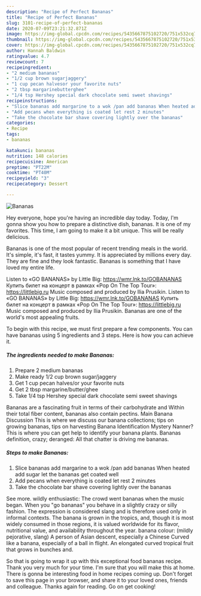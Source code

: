 ```yaml
---
description: "Recipe of Perfect Bananas"
title: "Recipe of Perfect Bananas"
slug: 3101-recipe-of-perfect-bananas
date: 2020-07-09T23:21:32.871Z
image: https://img-global.cpcdn.com/recipes/5435667875102720/751x532cq70/bananas-recipe-main-photo.jpg
thumbnail: https://img-global.cpcdn.com/recipes/5435667875102720/751x532cq70/bananas-recipe-main-photo.jpg
cover: https://img-global.cpcdn.com/recipes/5435667875102720/751x532cq70/bananas-recipe-main-photo.jpg
author: Hannah Baldwin
ratingvalue: 4.7
reviewcount: 7
recipeingredient:
- "2 medium bananas"
- "1/2 cup brown sugarjaggery"
- "1 cup pecan halvesor your favorite nuts"
- "2 tbsp margarinebutterghee"
- "1/4 tsp Hershey special dark chocolate semi sweet shavings"
recipeinstructions:
- "Slice bananas add margarine to a wok /pan add bananas When heated add sugar let the bananas get coated well"
- "Add pecans when everything is coated let rest 2 minutes"
- "Take the chocolate bar shave covering lightly over the bananas"
categories:
- Recipe
tags:
- bananas

katakunci: bananas 
nutrition: 148 calories
recipecuisine: American
preptime: "PT22M"
cooktime: "PT40M"
recipeyield: "3"
recipecategory: Dessert

---
```



![Bananas](https://img-global.cpcdn.com/recipes/5435667875102720/751x532cq70/bananas-recipe-main-photo.jpg)

Hey everyone, hope you're having an incredible day today. Today, I'm gonna show you how to prepare a distinctive dish, bananas. It is one of my favorites. This time, I am going to make it a bit unique. This will be really delicious.

Bananas is one of the most popular of recent trending meals in the world. It's simple, it's fast, it tastes yummy. It is appreciated by millions every day. They are fine and they look fantastic. Bananas is something that I have loved my entire life.

Listen to «GO BANANAS» by Little Big: https://wmr.lnk.to/GOBANANAS Купить билет на концерт в рамках «Pop On The Top Tour»: https://littlebig.ru Мusic composed and produced by Ilia Prusikin. Listen to «GO BANANAS» by Little Big: https://wmr.lnk.to/GOBANANAS Купить билет на концерт в рамках «Pop On The Top Tour»: https://littlebig.ru Мusic composed and produced by Ilia Prusikin. Bananas are one of the world&#39;s most appealing fruits.


To begin with this recipe, we must first prepare a few components. You can have bananas using 5 ingredients and 3 steps. Here is how you can achieve it.

<!--inarticleads1-->

##### The ingredients needed to make Bananas:

1. Prepare 2 medium bananas
1. Make ready 1/2 cup brown sugar/jaggery
1. Get 1 cup pecan halves/or your favorite nuts
1. Get 2 tbsp margarine/butter/ghee
1. Take 1/4 tsp Hershey special dark chocolate semi sweet shavings


Bananas are a fascinating fruit in terms of their carbohydrate and Within their total fiber content, bananas also contain pectins. Main Banana Discussion This is where we discuss our banana collections; tips on growing bananas, tips on harvesting Banana Identification Mystery Nanner? This is where you can get help to identify your banana plants. Bananas definition, crazy; deranged: All that chatter is driving me bananas. 

<!--inarticleads2-->

##### Steps to make Bananas:

1. Slice bananas add margarine to a wok /pan add bananas When heated add sugar let the bananas get coated well
1. Add pecans when everything is coated let rest 2 minutes
1. Take the chocolate bar shave covering lightly over the bananas


See more. wildly enthusiastic: The crowd went bananas when the music began. When you &#34;go bananas&#34; you behave in a slightly crazy or silly fashion. The expression is considered slang and is therefore used only in informal contexts. The banana is grown in the tropics, and, though it is most widely consumed in those regions, it is valued worldwide for its flavor, nutritional value, and availability throughout the year. banana colour: (mildly pejorative, slang) A person of Asian descent, especially a Chinese Curved like a banana, especially of a ball in flight. An elongated curved tropical fruit that grows in bunches and. 

So that is going to wrap it up with this exceptional food bananas recipe. Thank you very much for your time. I'm sure that you will make this at home. There is gonna be interesting food in home recipes coming up. Don't forget to save this page in your browser, and share it to your loved ones, friends and colleague. Thanks again for reading. Go on get cooking!

